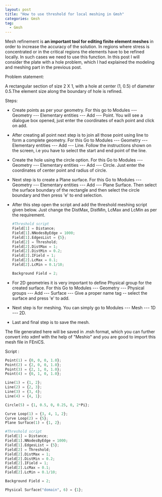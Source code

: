 ```yaml
---
layout: post
title: "How to use threshold for local meshing in Gmsh"
categories: Gmsh
tag: 
  - Gmsh
---
```


Mesh refinement is **an important tool for editing finite element meshes** in order to increase the accuracy of the solution. In regions where stress is concentrated or in the critical regions the elements have to be refined locally. In such cases we need to use this function. In this post I will consider the plate with a hole problem, which I had explained the modeling and meshing part in the previous post. 

Problem statement:

A rectangular section of size 2 X 1, with a hole at center (1, 0.5) of diameter 0.5.The element size along the boundary of hole is refined. 

Steps:

* Create points as per your geometry. For this go to Modules --- Geometry --- Elementary entities --- Add --- Point. You will see a dialogue box opened, just enter the coordinates of each point and click on add.

* After creating all point next step is to join all those point using line to form a complete geometry. For this Go to Modules --- Geometry --- Elementary entities --- Add --- Line. Follow the instructions shown on the screen, i.e you have to select the start and end point of the line. 

* Create the hole using the circle option. For this Go to Modules --- Geometry --- Elementary entities --- Add ---  Circle. Just enter the coordinates of center point and radius of circle.

* Next step is to create a Plane surface.  For this Go to Modules --- Geometry --- Elementary entities --- Add --- Plane Surface. Then select the surface boundary of the rectangle and then select the circle boundary and then press 'e' to end selection. 

* After this step open the script and add the threshold meshing script given below. Just change the DistMax, DistMin, LcMax and LcMin as per the requirement. 

  ```python
  #Threshold script
  Field[1] = Distance;
  Field[1].NNodesByEdge = 1000;
  Field[1].EdgesList = {5};
  Field[2] = Threshold;
  Field[2].DistMax = 1;
  Field[2].DistMin = 0.2;
  Field[2].IField = 1;
  Field[2].LcMax = 0.1;
  Field[2].LcMin = 0.1/10;
  
  Background Field = 2;
  ```

  

* For 2D geometries it is very important to define Physical group for the created surface. For this Go to Modules --- Geometry --- Physical groups --- Add --- Surface --- Give a proper name tag -- select the surface  and press 'e' to add. 

* Next step is for meshing. You can simply go to  Modules --- Mesh --- 1D --- 2D. 

* Last and final step is to save the mesh. 

The file generated here will be saved in .msh format, which you can further convert into xdmf with the help of "Meshio" and you are good to import this mesh file in FEniCS. 

Script :

```python
Point(1) = {0, 0, 0, 1.0};
Point(2) = {2, 0, 0, 1.0};
Point(3) = {2, 1, 0, 1.0};
Point(4) = {0, 1, 0, 1.0};

Line(1) = {1, 2};
Line(2) = {2, 3};
Line(3) = {3, 4};
Line(4) = {4, 1};

Circle(5) = {1, 0.5, 0, 0.25, 0, 2*Pi};

Curve Loop(1) = {3, 4, 1, 2};
Curve Loop(2) = {5};
Plane Surface(1) = {1, 2};

#Threshold script
Field[1] = Distance;
Field[1].NNodesByEdge = 1000;
Field[1].EdgesList = {5};
Field[2] = Threshold;
Field[2].DistMax = 1;
Field[2].DistMin = 0.2;
Field[2].IField = 1;
Field[2].LcMax = 0.1;
Field[2].LcMin = 0.1/10;

Background Field = 2;

Physical Surface("domain", 6) = {1};
```

